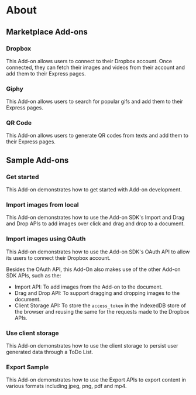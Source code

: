# About

## Marketplace Add-ons

### Dropbox

This Add-on allows users to connect to their Dropbox account. Once connected, they can fetch their images and videos from their account and add them to their Express pages.

### Giphy

This Add-on allows users to search for popular gifs and add them to their Express pages.
### QR Code

This Add-on allows users to generate QR codes from texts and add them to their Express pages.

## Sample Add-ons

### Get started

This Add-on demonstrates how to get started with Add-on development.

### Import images from local

This Add-on demonstrates how to use the Add-on SDK's Import and Drag and Drop APIs to add images over click and drag and drop to a document.

### Import images using OAuth

This Add-on demonstrates how to use the Add-on SDK's OAuth API to allow its users to connect their Dropbox account.

Besides the OAuth API, this Add-On also makes use of the other Add-on SDK APIs, such as the:

-   Import API: To add images from the Add-on to the document.
-   Drag and Drop API: To support dragging and dropping images to the document.
-   Client Storage API: To store the `access_token` in the IndexedDB store of the browser and reusing the same for the requests made to the Dropbox APIs.

### Use client storage

This Add-on demonstrates how to use the client storage to persist user generated data through a ToDo List.

### Export Sample

This Add-on demonstrates how to use the Export APIs to export content in various formats including jpeg, png, pdf and mp4.